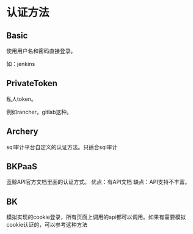 # 认证方法

## Basic

使用用户名和密码直接登录。

如：jenkins

## PrivateToken
 
私人token。

例如rancher，gitlab这种。

## Archery

sql审计平台自定义的认证方法。只适合sql审计

## BKPaaS

蓝鲸API官方文档里面的认证方式。
优点：有API文档
缺点：API支持不丰富。

## BK

模拟实现的cookie登录，所有页面上调用的api都可以调用。如果有需要模拟cookie认证的，可以参考这种方法
